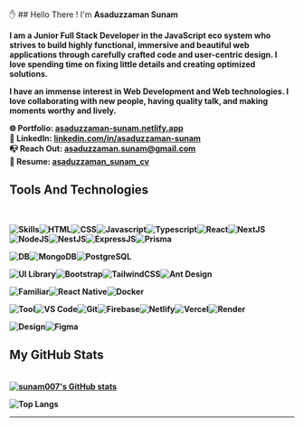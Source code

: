 ✋ ## Hello There !  I'm  <strong>Asaduzzaman Sunam <strong/>
<p>
I am a Junior Full Stack Developer in the JavaScript eco system who strives to build highly functional, immersive and beautiful web applications through carefully crafted code and user-centric design. I love spending time on fixing little details and creating optimized solutions.
<p/>

<p>
I have an immense interest in Web Development and Web technologies. I love collaborating with new people, having quality talk, and making moments worthy and lively.
<p/>

🌐 Portfolio: [asaduzzaman-sunam.netlify.app](https://asaduzzaman-sunam.netlify.app/) <br/>
🔗 LinkedIn: [linkedin.com/in/asaduzzaman-sunam](https://www.linkedin.com/in/asaduzzaman-sunam/) <br/>
📭 Reach Out: asaduzzaman.sunam@gmail.com <br/>
🚀 Resume: [asaduzzaman_sunam_cv](https://drive.google.com/file/d/1KGYactzl3EfUs7NavuLJ9yiWW_HEckMd/view)
<br/>

## Tools And Technologies
<br/>

<img src="https://img.shields.io/badge/Skills-424242?style=for-the-badge" alt="Skills" /><img src="https://img.shields.io/badge/HTML-000000?style=for-the-badge&logo=HTML5" alt="HTML" /><img src="https://img.shields.io/badge/CSS-000000?style=for-the-badge&logo=CSS3" alt="CSS" /><img src="https://img.shields.io/badge/Javascript-000000?style=for-the-badge&logo=Javascript" alt="Javascript" /><img src="https://img.shields.io/badge/Typescript-000000?style=for-the-badge&logo=Typescript" alt="Typescript" /><img src="https://img.shields.io/badge/React-000000?style=for-the-badge&logo=React" alt="React" /><img src="https://img.shields.io/badge/NextJS-000000?style=for-the-badge&logo=Next.JS" alt="NextJS" /><img src="https://img.shields.io/badge/NodeJS-000000?style=for-the-badge&logo=Node.js" alt="NodeJS" /><img src="https://img.shields.io/badge/NestJs-000000?style=for-the-badge&logo=Nestjs" alt="NestJS" /><img src="https://img.shields.io/badge/ExpressJS-000000?style=for-the-badge&logo=express" alt="ExpressJS" /><img src="https://img.shields.io/badge/Prisma-000000?style=for-the-badge&logo=prisma" alt="Prisma" />

<img src="https://img.shields.io/badge/Databse-424242?style=for-the-badge" alt="DB" /><img src="https://img.shields.io/badge/MongoDB-000000?style=for-the-badge&logo=MongoDB" alt="MongoDB" /><img src="https://img.shields.io/badge/Postgresql-000000?style=for-the-badge&logo=PostgreSQL" alt="PostgreSQL" />

<img src="https://img.shields.io/badge/Ui%20Library-424242?style=for-the-badge" alt="UI Library" /><img src="https://img.shields.io/badge/Bootstrap-000000?style=for-the-badge&logo=Bootstrap" alt="Bootstrap" /><img src="https://img.shields.io/badge/TailwindCSS-000000?style=for-the-badge&logo=Tailwind-CSS" alt="TailwindCSS" /><img src="https://img.shields.io/badge/Ant%20Design-000000?style=for-the-badge&logo=Antdesign" alt="Ant Design" />


<img src="https://img.shields.io/badge/Familiar-424242?style=for-the-badge" alt="Familiar" /><img src="https://img.shields.io/badge/React%20Native-000000?style=for-the-badge&logo=React" alt="React Native" /><img src="https://img.shields.io/badge/Docker-000000?style=for-the-badge&logo=Docker" alt="Docker" />

<img src="https://img.shields.io/badge/Tool-424242?style=for-the-badge" alt="Tool" /><img src="https://img.shields.io/badge/VS%20Code-000000?style=for-the-badge&logo=visual-studio-code" alt="VS Code" /><img src="https://img.shields.io/badge/Git-000000?style=for-the-badge&logo=Git" alt="Git" /><img src="https://img.shields.io/badge/Firebase-000000?style=for-the-badge&logo=Firebase" alt="Firebase" /><img src="https://img.shields.io/badge/Netlify-000000?style=for-the-badge&logo=Netlify" alt="Netlify" /><img src="https://img.shields.io/badge/Vercel-000000?style=for-the-badge&logo=Vercel" alt="Vercel" /><img src="https://img.shields.io/badge/Render-000000?style=for-the-badge&logo=Render" alt="Render" />

<img src="https://img.shields.io/badge/Design-424242?style=for-the-badge" alt="Design" /><img src="https://img.shields.io/badge/Figma-000000?style=for-the-badge&logo=Figma" alt="Figma" />
<br/>

## My GitHub Stats
<br/>
<a href="http://www.github.com/sunam007"><img src="https://github-readme-stats.vercel.app/api?username=sunam007&show_icons=true&hide=prs,issues,&count_private=true&title_color=0891b2&text_color=ffffff&icon_color=0891b2&bg_color=1c1917&hide_border=true&hide_rank=true&rank_icon=github&text_bold=false" alt="sunam007's GitHub stats" /></a>

![Top Langs](https://github-readme-stats.vercel.app/api/top-langs/?username=sunam007&layout=compact&langs_count=5&title_color=0891b2&text_color=ffffff&icon_color=0891b2&bg_color=1c1917&hide_border=true&locale=en&custom_title=Top%20Languages&hide_progress=true&hide=mdx,batchfile)

---

